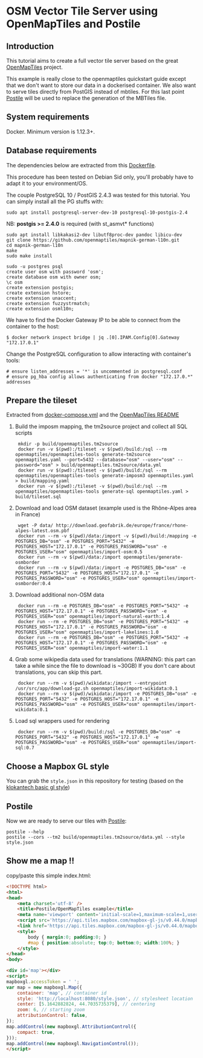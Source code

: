 # OSM Vector Tile Server using OpenMapTiles and Postile

## Introduction

This tutorial aims to create a full vector tile server based on the great 
[OpenMapTiles](https://github.com/openmaptiles/openmaptiles) project.

This example is really close to the openmaptiles quickstart guide except that we don't want 
to store our data in a dockerised container. We also want to serve tiles directly 
from PostGIS instead of mbtiles. For this last point [Postile](https://github.com/oslandia/postile)
will be used to replace the generation of the MBTiles file.

## System requirements 

Docker. Minimum version is 1.12.3+.

## Database requirements

The dependencies below are extracted from this [Dockerfile](https://github.com/openmaptiles/postgis/blob/master/Dockerfile).

This procedure has been tested on Debian Sid only, you'll probably have to adapt it to your environment/OS. 

The couple PostgreSQL 10 / PostGIS 2.4.3 was tested for this tutorial.
You can simply install all the PG stuffs with: 

    sudo apt install postgresql-server-dev-10 postgresql-10-postgis-2.4

NB: **postgis >= 2.4.0** is required (with st_asmvt* functions)
    
    sudo apt install libkakasi2-dev libutf8proc-dev pandoc libicu-dev
    git clone https://github.com/openmaptiles/mapnik-german-l10n.git
    cd mapnik-german-l10n 
    make
    sudo make install

    sudo -u postgres psql 
    create user osm with password 'osm';
    create database osm with owner osm;
    \c osm 
    create extension postgis;
    create extension hstore;
    create extension unaccent;
    create extension fuzzystrmatch;
    create extension osml10n;

We have to find the Docker Gateway IP to be able to connect from the container to the host:

    $ docker network inspect bridge | jq .[0].IPAM.Config[0].Gateway
    "172.17.0.1"

Change the PostgreSQL configuration to allow interacting with container's tools:

    # ensure listen_addresses = '*' is uncommented in postgresql.conf
    # ensure pg_hba config allows authenticating from docker "172.17.0.*" addresses 

## Prepare the tileset

Extracted from [docker-compose.yml](https://github.com/openmaptiles/openmaptiles/blob/master/docker-compose.yml) 
and the [OpenMapTiles README](https://github.com/openmaptiles/openmaptiles) 

1. Build the imposm mapping, the tm2source project and collect all SQL scripts

        mkdir -p build/openmaptiles.tm2source
        docker run -v $(pwd):/tileset -v $(pwd)/build:/sql --rm openmaptiles/openmaptiles-tools generate-tm2source openmaptiles.yaml --port=5432 --database="osm" --user="osm" --password="osm" > build/openmaptiles.tm2source/data.yml
        docker run -v $(pwd):/tileset -v $(pwd)/build:/sql --rm openmaptiles/openmaptiles-tools generate-imposm3 openmaptiles.yaml > build/mapping.yaml
        docker run -v $(pwd):/tileset -v $(pwd)/build:/sql --rm openmaptiles/openmaptiles-tools generate-sql openmaptiles.yaml > build/tileset.sql

2. Download and load OSM dataset (example used is the Rhône-Alpes area in France)
   
        wget -P data/ http://download.geofabrik.de/europe/france/rhone-alpes-latest.osm.pbf
        docker run --rm -v $(pwd)/data:/import -v $(pwd)/build:/mapping -e POSTGRES_DB="osm" -e POSTGRES_PORT="5432" -e POSTGRES_HOST="172.17.0.1" -e POSTGRES_PASSWORD="osm" -e POSTGRES_USER="osm" openmaptiles/import-osm:0.5
        docker run --rm -v $(pwd)/data:/import openmaptiles/generate-osmborder
        docker run --rm -v $(pwd)/data:/import -e POSTGRES_DB="osm" -e POSTGRES_PORT="5432" -e POSTGRES_HOST="172.17.0.1" -e POSTGRES_PASSWORD="osm" -e POSTGRES_USER="osm" openmaptiles/import-osmborder:0.4

3. Download additional non-OSM data

        docker run --rm -e POSTGRES_DB="osm" -e POSTGRES_PORT="5432" -e POSTGRES_HOST="172.17.0.1" -e POSTGRES_PASSWORD="osm" -e POSTGRES_USER="osm" openmaptiles/import-natural-earth:1.4
        docker run --rm -e POSTGRES_DB="osm" -e POSTGRES_PORT="5432" -e POSTGRES_HOST="172.17.0.1" -e POSTGRES_PASSWORD="osm" -e POSTGRES_USER="osm" openmaptiles/import-lakelines:1.0
        docker run --rm -e POSTGRES_DB="osm" -e POSTGRES_PORT="5432" -e POSTGRES_HOST="172.17.0.1" -e POSTGRES_PASSWORD="osm" -e POSTGRES_USER="osm" openmaptiles/import-water:1.1

4. Grab some wikipedia data used for translations (WARNING: this part can take a while since the file to download is ~30GB)
   If you don't care about translations, you can skip this part.

        docker run --rm -v $(pwd)/wikidata:/import --entrypoint /usr/src/app/download-gz.sh openmaptiles/import-wikidata:0.1
        docker run --rm -v $(pwd)/wikidata:/import -e POSTGRES_DB="osm" -e POSTGRES_PORT="5432" -e POSTGRES_HOST="172.17.0.1" -e POSTGRES_PASSWORD="osm" -e POSTGRES_USER="osm" openmaptiles/import-wikidata:0.1

5. Load sql wrappers used for rendering
   
        docker run --rm -v $(pwd)/build:/sql -e POSTGRES_DB="osm" -e POSTGRES_PORT="5432" -e POSTGRES_HOST="172.17.0.1" -e POSTGRES_PASSWORD="osm" -e POSTGRES_USER="osm" openmaptiles/import-sql:0.7

## Choose a Mapbox GL style

You can grab the `style.json` in this repository for testing 
(based on the [klokantech basic gl style](https://github.com/openmaptiles/klokantech-basic-gl-style))  

## Postile

Now we are ready to serve our tiles with [Postile](https://github.com/oslandia/postile): 

    postile --help
    postile --cors --tm2 build/openmaptiles.tm2source/data.yml --style style.json 

## Show me a map !!

copy/paste this simple index.html: 

```html
<!DOCTYPE html>
<html>
<head>
    <meta charset='utf-8' />
    <title>Postile/OpenMapTiles example</title>
    <meta name='viewport' content='initial-scale=1,maximum-scale=1,user-scalable=no' />
    <script src='https://api.tiles.mapbox.com/mapbox-gl-js/v0.44.0/mapbox-gl.js'></script>
    <link href='https://api.tiles.mapbox.com/mapbox-gl-js/v0.44.0/mapbox-gl.css' rel='stylesheet' />
    <style>
        body { margin:0; padding:0; }
        #map { position:absolute; top:0; bottom:0; width:100%; }
    </style>
</head>
<body>

<div id='map'></div>
<script>
mapboxgl.accessToken = ' ';
var map = new mapboxgl.Map({
    container: 'map', // container id
    style: 'http://localhost:8080/style.json', // stylesheet location
    center: [5.1642882824, 44.7035735379], // centering
    zoom: 6, // starting zoom
    attributionControl: false,
});
map.addControl(new mapboxgl.AttributionControl({
    compact: true,
}));
map.addControl(new mapboxgl.NavigationControl());
</script>
```
